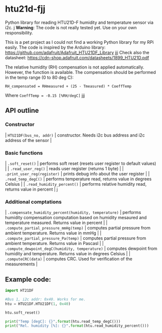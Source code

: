 # htu21d-fjj
Python library for reading HTU21D-F humidity and temperature sensor via i2c.
j
**Warning**: The code is not really tested yet. Use on your own responsibility.

This is a pet project as I could not find a working Python library for my RPi easily. 
The code is inspired by the Arduino library: https://github.com/adafruit/Adafruit_HTU21DF_Library
jjj
Check also the datasheet: https://cdn-shop.adafruit.com/datasheets/1899_HTU21D.pdf

The relative humidity (RH) compensation is not applied automatically. However, the function is available. The compensation should be performed in the temp range (0 to 80 deg C):

`RH_compensated = RHmeasured + (25 - Tmeasured) * CoeffTemp`

Where `CoeffTemp = -0.15 [%RH/degC]`
jjj
## API outline
### Constructor
| `HTU21DF(bus_no, addr)` | constructor. Needs i2c bus address and i2c address of the sensor | 

### Basic functions
| `.soft_reset()` | performs soft reset (resets user register to default values) |
| `.read_user_reg()` | reads user register (returns 1 byte) |
| `.print_user_reg(register)` | prints debug info about the user register |
| `.read_temp_degC()` | performs temperature read, returns value in degrees Celsius |
| `.read_humidity_percent()` | performs relative humidity read, returns value in percent |
j
### Additional comptations
| `.compensate_humidity_percent(humidity, temperature)` | performs humidity compensation computation based on humidity mesaured and temperature measured. Returns value in percent |
| `.compute_partial_pressure_mmHg(temp)` | computes partial pressure from ambient temperature. Returns value in mmHg |
| `.compute_partial_pressure_Pa(temp)` | computes partial pressure from ambient temperature. Returns value in Pascasl |
| `.compute_dewpoint_degC(humidity, temperature)` | computes dewpoint from humidity and temperature. Returns value in degrees Celsius |
| `.computeCRC(data)` | computes CRC. Used for verification of the measurements |

## Example code:
```python
import HT21DF

#Bus 1, i2c addr: 0x40. Works for me.
htu = HTU21DF.HTU21DF(1, 0x40)

htu.soft_reset()

print("Temp [degC]: {}".format(htu.read_temp_degC()))
print("Rel. humidity [%]: {}".format(htu.read_humidity_percent()))
```
